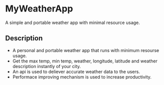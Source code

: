 # MyWeatherApp
A simple and portable weather app with minimal resource usage.
## Description
* A personal and portable weather app that runs with minimum resourse usage.
* Get the max temp, min temp, weather, longitude, latitude and weather description instantly of your city.
* An api is used to deliever accurate weather data to the users.
* Performace improving  mechanism is used to increase productivity.
